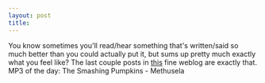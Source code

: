 ```yaml
---
layout: post
title: 
---
```


You know sometimes you'll read/hear something that's written/said so much better than you could actually put it, but sums up pretty much exactly what you feel like? The last couple posts in <a href="http://dreamtank.waferbaby.com">this</a> fine weblog are exactly that.
<br>
MP3 of the day: The Smashing Pumpkins - Methusela
